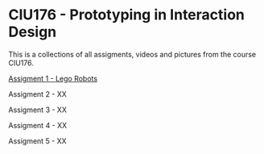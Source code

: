 CIU176 - Prototyping in Interaction Design
==========================================

This is a collections of all assigments, videos and pictures from
the course CIU176. 

[Assigment 1 - Lego Robots](/lego-robots/lego-robots.md)

Assigment 2 - XX

Assigment 3 - XX

Assigment 4 - XX

Assigment 5 - XX
